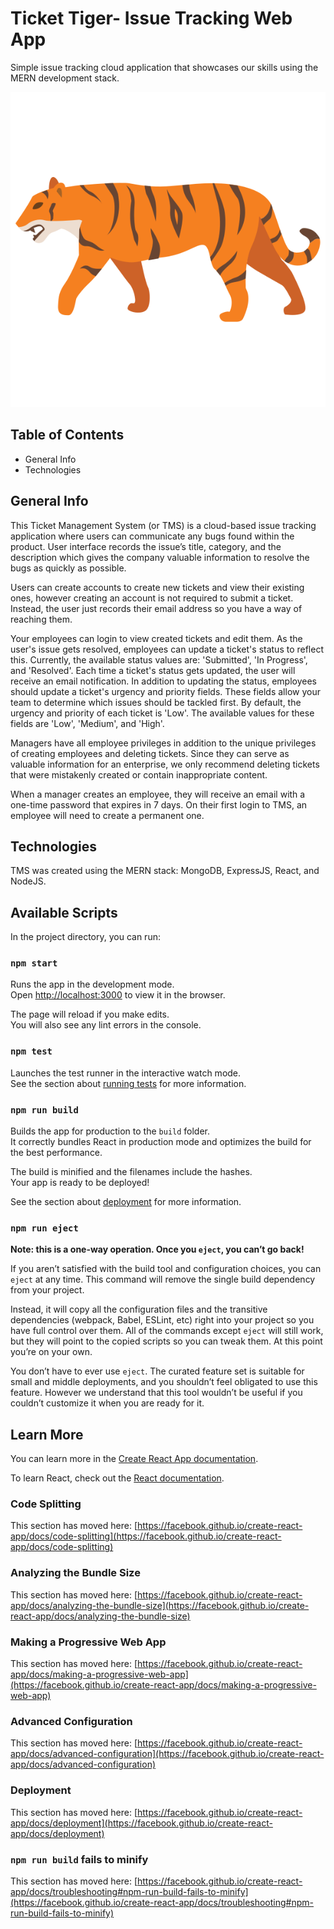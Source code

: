 #  Ticket Tiger- Issue Tracking Web App

Simple issue tracking cloud application that showcases our skills using the MERN development stack.

![alt text](ce-tms-frontend/public/tiger.svg) 

## Table of Contents

* General Info
* Technologies

## General Info

This Ticket Management System (or TMS) is a cloud-based issue tracking application where users can communicate any bugs found within the product. User interface records the issue’s title, category, and the description which gives the company valuable information to resolve the bugs as quickly as possible.

Users can create accounts to create new tickets and view their existing ones, however creating an account is not required to submit a ticket.  Instead, the user just records their email address so you have a way of reaching them.  

Your employees can login to view created tickets and edit them.  As the user's issue gets resolved, employees can update a ticket's status to reflect this.  Currently, the available status values are: 'Submitted', 'In Progress', and 'Resolved'.  Each time a ticket's status gets updated, the user will receive an email notification.  In addition to updating the status, employees should update a ticket's urgency and priority fields.  These fields allow your team to determine which issues should be tackled first.  By default, the urgency and priority of each ticket is 'Low'.  The available values for these fields are 'Low', 'Medium', and 'High'.  

Managers have all employee privileges in addition to the unique privileges of creating employees and deleting tickets.  Since they can serve as valuable information for an enterprise, we only recommend deleting tickets that were mistakenly created or contain inappropriate content.  

When a manager creates an employee, they will receive an email with a one-time password that expires in 7 days.  On their first login to TMS, an employee will need to create a permanent one.  

## Technologies

TMS was created using the MERN stack: MongoDB, ExpressJS, React, and NodeJS.  

## Available Scripts

In the project directory, you can run:

### `npm start`

Runs the app in the development mode.\
Open [http://localhost:3000](http://localhost:3000) to view it in the browser.

The page will reload if you make edits.\
You will also see any lint errors in the console.

### `npm test`

Launches the test runner in the interactive watch mode.\
See the section about [running tests](https://facebook.github.io/create-react-app/docs/running-tests) for more information.

### `npm run build`

Builds the app for production to the `build` folder.\
It correctly bundles React in production mode and optimizes the build for the best performance.

The build is minified and the filenames include the hashes.\
Your app is ready to be deployed!

See the section about [deployment](https://facebook.github.io/create-react-app/docs/deployment) for more information.

### `npm run eject`

**Note: this is a one-way operation. Once you `eject`, you can’t go back!**

If you aren’t satisfied with the build tool and configuration choices, you can `eject` at any time. This command will remove the single build dependency from your project.

Instead, it will copy all the configuration files and the transitive dependencies (webpack, Babel, ESLint, etc) right into your project so you have full control over them. All of the commands except `eject` will still work, but they will point to the copied scripts so you can tweak them. At this point you’re on your own.

You don’t have to ever use `eject`. The curated feature set is suitable for small and middle deployments, and you shouldn’t feel obligated to use this feature. However we understand that this tool wouldn’t be useful if you couldn’t customize it when you are ready for it.

## Learn More

You can learn more in the [Create React App documentation](https://facebook.github.io/create-react-app/docs/getting-started).

To learn React, check out the [React documentation](https://reactjs.org/).

### Code Splitting

This section has moved here: [https://facebook.github.io/create-react-app/docs/code-splitting](https://facebook.github.io/create-react-app/docs/code-splitting)

### Analyzing the Bundle Size

This section has moved here: [https://facebook.github.io/create-react-app/docs/analyzing-the-bundle-size](https://facebook.github.io/create-react-app/docs/analyzing-the-bundle-size)

### Making a Progressive Web App

This section has moved here: [https://facebook.github.io/create-react-app/docs/making-a-progressive-web-app](https://facebook.github.io/create-react-app/docs/making-a-progressive-web-app)

### Advanced Configuration

This section has moved here: [https://facebook.github.io/create-react-app/docs/advanced-configuration](https://facebook.github.io/create-react-app/docs/advanced-configuration)

### Deployment

This section has moved here: [https://facebook.github.io/create-react-app/docs/deployment](https://facebook.github.io/create-react-app/docs/deployment)

### `npm run build` fails to minify

This section has moved here: [https://facebook.github.io/create-react-app/docs/troubleshooting#npm-run-build-fails-to-minify](https://facebook.github.io/create-react-app/docs/troubleshooting#npm-run-build-fails-to-minify)
